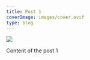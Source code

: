 ```yaml
---
title: Post 1
coverImage: images/cover.avif
type: blog
---
```

<script>
  import Timeline from '$lib/components/TimeLine.svelte'

</script>

![](./images/cover.avif)

Content of the post 1

<Timeline/>
